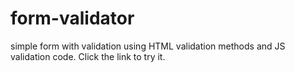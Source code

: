 # form-validator
simple form with validation using HTML validation methods and JS validation code. Click the link to try it.
